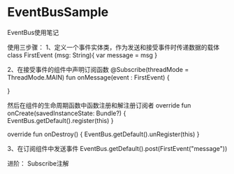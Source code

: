 # EventBusSample
EventBus使用笔记

使用三步骤：
1、定义一个事件实体类，作为发送和接受事件时传递数据的载体
class FirstEvent (msg: String){
    var message = msg
}

2、在接受事件的组件中声明订阅函数
@Subscribe(threadMode = ThreadMode.MAIN)
fun onMessage(event : FirstEvent) {

}

然后在组件的生命周期函数中函数注册和解注册订阅者
override fun onCreate(savedInstanceState: Bundle?) {
    EventBus.getDefault().register(this)
}

override fun onDestroy() {
    EventBus.getDefault().unRegister(this)
}

3、在订阅组件中发送事件
EventBus.getDefault().post(FirstEvent("message"))

进阶：
Subscribe注解
